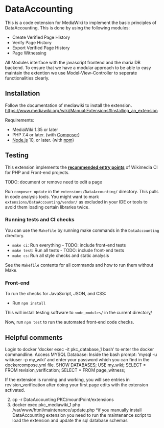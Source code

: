 # DataAccounting
This is a code extension for MediaWiki to implement the basic principles of DataAccounting. This is done by using the following modules:
* Create Verified Page History
* Verify Page History
* Export Verified Page History
* Page Witnessing

All Modules interface with the javascript frontend and the maria DB backend. To ensure that we have a modular approach to be able to easy maintain the extention we use Model-View-Controller to seperate functionalities clearly.

## Installation

Follow the documentation of mediawiki to install the extension.
https://www.mediawiki.org/wiki/Manual:Extensions#Installing_an_extension

Requirements:

* MediaWiki 1.35 or later
* PHP 7.4 or later. (with [Composer](https://getcomposer.org/))
* [Node.js](https://nodejs.org/en/) 10, or later. (with [npm](https://nodejs.org/en/download/package-manager/))

## Testing

This extension implements the **[recommended entry points](https://www.mediawiki.org/wiki/Continuous_integration/Entry_points)** of Wikimedia CI for PHP and Front-end projects.

TODO: document or remove need to edit a page

Run `composer update` in the `extensions/DataAccounting/` directory. This pulls in code analysis tools.
You might want to mark `extensions/DataAccounting/vendor/` as excluded in your IDE or tools to avoid
them loading certain libraries twice.

### Running tests and CI checks

You can use the `Makefile` by running make commands in the `DataAccounting` directory.

* `make ci`: Run everything - TODO: include front-end tests
* `make test`: Run all tests - TODO: include front-end tests
* `make cs`: Run all style checks and static analysis

See the `Makefile` contents for all commands and how to run them without Make.

### Front-end

To run the checks for JavaScript, JSON, and CSS:

* Run `npm install`

This will install testing software to `node_modules/` in the current directory/

Now, run `npm test` to run the automated front-end code checks.

## Helpful comments
Login to docker
'docker exec -it pkc_database_1 bash' to enter the docker commandline.
Access MYSQL Database:
Inside the bash prompt: 'mysql -u wikiuser -p my_wiki' and enter your password which you can find in the dockercompose.yml file.
SHOW DATABASES;
USE my_wiki;
SELECT * FROM revision_verification;
SELECT * FROM page_witness;

If the extension is running and working, you will see entries in revision_verification after doing your first page edits with the extension activated.

2. cp -r DataAccounting PKC/mountPoint/extensions
3. docker exec pkc_mediawiki_1 php /var/www/html/maintenance/update.php
*if you manually install DataAccounting extension you need to run the maintenance script to load the extension and update the sql database schemas

